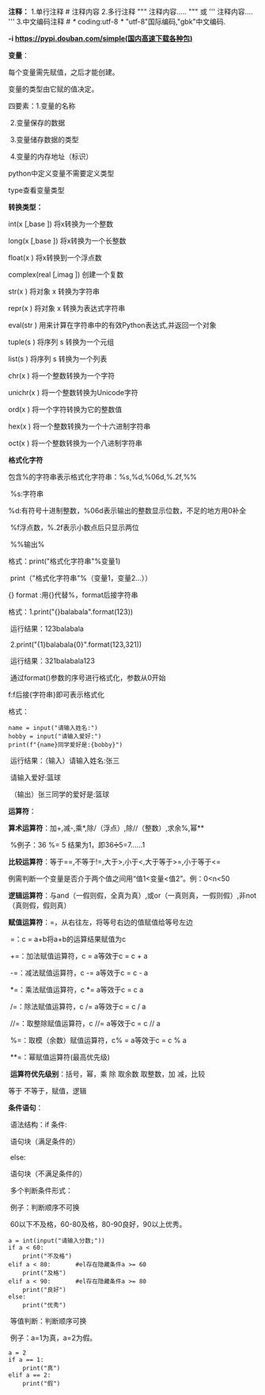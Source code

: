 **注释：**
1.单行注释 # 注释内容
2.多行注释 
     """
     注释内容.....
     """
或
     '''
     注释内容....
     '''
3.中文编码注释 # _*_ coding:utf-8 _*_
                          "utf-8"国际编码,"gbk"中文编码.

**-i https://pypi.douban.com/simple(国内高速下载各种包)**



**变量**：

每个变量需先赋值，之后才能创建。

变量的类型由它赋的值决定。

四要素：1.变量的名称

​		2.变量保存的数据

​		3.变量储存数据的类型

​		4.变量的内存地址（标识）

python中定义变量不需要定义类型

type查看变量类型



**转换类型：**

int(x [,base ]) 将x转换为一个整数

long(x [,base ]) 将x转换为一个长整数

float(x ) 将x转换到一个浮点数

complex(real [,imag ]) 创建一个复数

str(x ) 将对象 x 转换为字符串

repr(x ) 将对象 x 转换为表达式字符串

eval(str ) 用来计算在字符串中的有效Python表达式,并返回一个对象

tuple(s ) 将序列 s 转换为一个元组

list(s ) 将序列 s 转换为一个列表

chr(x ) 将一个整数转换为一个字符

unichr(x ) 将一个整数转换为Unicode字符

ord(x ) 将一个字符转换为它的整数值

hex(x ) 将一个整数转换为一个十六进制字符串

oct(x ) 将一个整数转换为一个八进制字符串



**格式化字符**

包含%的字符串表示格式化字符串：%s,%d,%06d,%.2f,%%

​       %s:字符串

​       %d:有符号十进制整数，%06d表示输出的整数显示位数，不足的地方用0补全

​       %f浮点数，%.2f表示小数点后只显示两位

​       %%输出%

格式：print("格式化字符串"%变量1)

​            print（"格式化字符串"%（变量1，变量2...））



{}  format :用{}代替%，format后接字符串

格式：1.print("{}balabala".format(123))

​               运行结果：123balabala

​            2.print("{1}balabala{0}".format(123,321))

​               运行结果：321balabala123

​               通过format()参数的序号进行格式化，参数从0开始



f:f后接{字符串}即可表示格式化

格式：

```
name = input("请输入姓名:")
hobby = input("请输入爱好:")
print(f"{name}同学爱好是:{bobby}")
```

​            运行结果：（输入）请输入姓名:张三

​                                                请输入爱好:篮球

​                                 （输出）张三同学的爱好是:篮球



**运算符**：

​          **算术运算符**：加+,减-,乘*,除/（浮点）,除//（整数）,求余%,幂**

​						%例子：36 %= 5 结果为1，即36➗5=7……1

​          **比较运算符**：等于==,不等于!=,大于>,小于<,大于等于>=,小于等于<=

​						例需判断一个变量是否介于两个值之间用“值1<变量<值2”。例：0<n<50

​          **逻辑运算符**：与and（一假则假，全真为真）,或or（一真则真，一假则假）,非not（真则假，假则真）

​            **赋值运算符**：=，从右往左，将等号右边的值赋值给等号左边

​					=：c = a+b将a+b的运算结果赋值为c

​					+=：加法赋值运算符，c = a等效于c = c + a

​					-=：减法赋值运算符，c -= a等效于c = c - a

​					*=：乘法赋值运算符，c *= a等效于c = c a

​					/=：除法赋值运算符，c /= a等效于c = c / a

​					//=：取整除赋值运算符，c //= a等效于c = c // a

​					%=：取模（余数）赋值运算符，c% = a等效于c = c % a

​					**=：幂赋值运算符(最高优先级)

​	**运算符优先级别**：括号，幂，乘 除 取余数 取整数，加 减，比较

等于 不等于，赋值，逻辑



**条件语句**：

​			语法结构：if 条件:

​									语句块（满足条件的）

​								else:

​									语句块（不满足条件的）

​		多个判断条件形式：

​				例子：判断顺序不可换

​					60以下不及格，60-80及格，80-90良好，90以上优秀。

```
a = int(input("请输入分数;"))
if a < 60:
    print("不及格")
elif a < 80:       #el存在隐藏条件a >= 60
    print("及格")
elif a < 90:       #el存在隐藏条件a >= 80
    print("良好")
else:
    print("优秀")
```

​		等值判断：判断顺序可换

​				例子：a=1为真，a=2为假。

```
a = 2
if a == 1:
    print("真")
elif a == 2:
    print("假")
```

